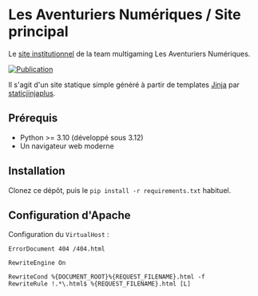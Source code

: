 # Les Aventuriers Numériques / Site principal

Le [site institutionnel](https://team-lan.org/) de la team multigaming Les Aventuriers Numériques.

[![Publication](https://github.com/Les-Aventuriers-Numeriques/team-lan.org/actions/workflows/publish.yml/badge.svg)](https://github.com/Les-Aventuriers-Numeriques/team-lan.org/actions/workflows/publish.yml)

Il s'agit d'un site statique simple généré à partir de templates [Jinja](https://jinja.palletsprojects.com/en/3.1.x/) par
[staticjinjaplus](https://epocdotfr.github.io/staticjinjaplus/).

## Prérequis

  - Python >= 3.10 (développé sous 3.12)
  - Un navigateur web moderne

## Installation

Clonez ce dépôt, puis le `pip install -r requirements.txt` habituel.

## Configuration d'Apache

Configuration du `VirtualHost` :

```apacheconf
ErrorDocument 404 /404.html

RewriteEngine On

RewriteCond %{DOCUMENT_ROOT}%{REQUEST_FILENAME}.html -f
RewriteRule !.*\.html$ %{REQUEST_FILENAME}.html [L]
```
